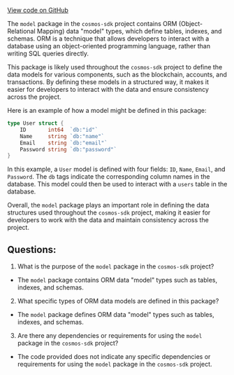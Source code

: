 [View code on GitHub](https://github.com/cosmos/cosmos-sdk.git/orm/model/doc.go)

The `model` package in the `cosmos-sdk` project contains ORM (Object-Relational Mapping) data "model" types, which define tables, indexes, and schemas. ORM is a technique that allows developers to interact with a database using an object-oriented programming language, rather than writing SQL queries directly. 

This package is likely used throughout the `cosmos-sdk` project to define the data models for various components, such as the blockchain, accounts, and transactions. By defining these models in a structured way, it makes it easier for developers to interact with the data and ensure consistency across the project.

Here is an example of how a model might be defined in this package:

```go
type User struct {
    ID       int64  `db:"id"`
    Name     string `db:"name"`
    Email    string `db:"email"`
    Password string `db:"password"`
}
```

In this example, a `User` model is defined with four fields: `ID`, `Name`, `Email`, and `Password`. The `db` tags indicate the corresponding column names in the database. This model could then be used to interact with a `users` table in the database.

Overall, the `model` package plays an important role in defining the data structures used throughout the `cosmos-sdk` project, making it easier for developers to work with the data and maintain consistency across the project.
## Questions: 
 1. What is the purpose of the `model` package in the `cosmos-sdk` project?
- The `model` package contains ORM data "model" types such as tables, indexes, and schemas.

2. What specific types of ORM data models are defined in this package?
- The `model` package defines ORM data "model" types such as tables, indexes, and schemas.

3. Are there any dependencies or requirements for using the `model` package in the `cosmos-sdk` project?
- The code provided does not indicate any specific dependencies or requirements for using the `model` package in the `cosmos-sdk` project.